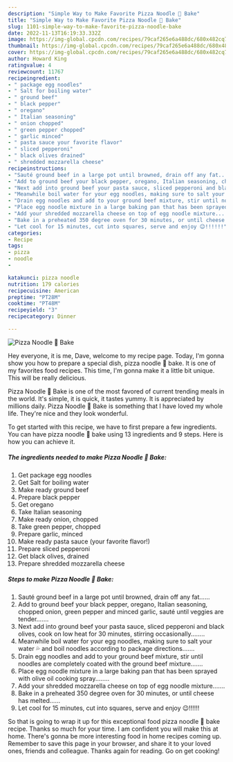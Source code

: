 ```yaml
---
description: "Simple Way to Make Favorite Pizza Noodle 🍕 Bake"
title: "Simple Way to Make Favorite Pizza Noodle 🍕 Bake"
slug: 1101-simple-way-to-make-favorite-pizza-noodle-bake
date: 2022-11-13T16:19:33.332Z
image: https://img-global.cpcdn.com/recipes/79caf265e6a488dc/680x482cq70/pizza-noodle-bake-recipe-main-photo.jpg
thumbnail: https://img-global.cpcdn.com/recipes/79caf265e6a488dc/680x482cq70/pizza-noodle-bake-recipe-main-photo.jpg
cover: https://img-global.cpcdn.com/recipes/79caf265e6a488dc/680x482cq70/pizza-noodle-bake-recipe-main-photo.jpg
author: Howard King
ratingvalue: 4
reviewcount: 11767
recipeingredient:
- " package egg noodles"
- " Salt for boiling water"
- " ground beef"
- " black pepper"
- " oregano"
- " Italian seasoning"
- " onion chopped"
- " green pepper chopped"
- " garlic minced"
- " pasta sauce your favorite flavor"
- " sliced pepperoni"
- " black olives drained"
- " shredded mozzarella cheese"
recipeinstructions:
- "Sauté ground beef in a large pot until browned, drain off any fat......"
- "Add to ground beef your black pepper, oregano, Italian seasoning, chopped onion, green pepper and minced garlic, sauté until veggies are tender......."
- "Next add into ground beef your pasta sauce, sliced pepperoni and black olives, cook on low heat for 30 minutes, stirring occasionally........"
- "Meanwhile boil water for your egg noodles, making sure to salt your water 💦 and boil noodles according to package directions......."
- "Drain egg noodles and add to your ground beef mixture, stir until noodles are completely coated with the ground beef mixture......."
- "Place egg noodle mixture in a large baking pan that has been sprayed with olive oil cooking spray........"
- "Add your shredded mozzarella cheese on top of egg noodle mixture......."
- "Bake in a preheated 350 degree oven for 30 minutes, or until cheese has melted......"
- "Let cool for 15 minutes, cut into squares, serve and enjoy 😉!!!!!!"
categories:
- Recipe
tags:
- pizza
- noodle
- 

katakunci: pizza noodle  
nutrition: 179 calories
recipecuisine: American
preptime: "PT28M"
cooktime: "PT48M"
recipeyield: "3"
recipecategory: Dinner

---
```



![Pizza Noodle 🍕 Bake](https://img-global.cpcdn.com/recipes/79caf265e6a488dc/680x482cq70/pizza-noodle-bake-recipe-main-photo.jpg)

Hey everyone, it is me, Dave, welcome to my recipe page. Today, I'm gonna show you how to prepare a special dish, pizza noodle 🍕 bake. It is one of my favorites food recipes. This time, I'm gonna make it a little bit unique. This will be really delicious.

Pizza Noodle 🍕 Bake is one of the most favored of current trending meals in the world. It's simple, it is quick, it tastes yummy. It is appreciated by millions daily. Pizza Noodle 🍕 Bake is something that I have loved my whole life. They're nice and they look wonderful.




To get started with this recipe, we have to first prepare a few ingredients. You can have pizza noodle 🍕 bake using 13 ingredients and 9 steps. Here is how you can achieve it.

<!--inarticleads1-->

##### The ingredients needed to make Pizza Noodle 🍕 Bake:

1. Get  package egg noodles
1. Get  Salt for boiling water
1. Make ready  ground beef
1. Prepare  black pepper
1. Get  oregano
1. Take  Italian seasoning
1. Make ready  onion, chopped
1. Take  green pepper, chopped
1. Prepare  garlic, minced
1. Make ready  pasta sauce (your favorite flavor!)
1. Prepare  sliced pepperoni
1. Get  black olives, drained
1. Prepare  shredded mozzarella cheese




<!--inarticleads2-->

##### Steps to make Pizza Noodle 🍕 Bake:

1. Sauté ground beef in a large pot until browned, drain off any fat......
1. Add to ground beef your black pepper, oregano, Italian seasoning, chopped onion, green pepper and minced garlic, sauté until veggies are tender.......
1. Next add into ground beef your pasta sauce, sliced pepperoni and black olives, cook on low heat for 30 minutes, stirring occasionally........
1. Meanwhile boil water for your egg noodles, making sure to salt your water 💦 and boil noodles according to package directions.......
1. Drain egg noodles and add to your ground beef mixture, stir until noodles are completely coated with the ground beef mixture.......
1. Place egg noodle mixture in a large baking pan that has been sprayed with olive oil cooking spray........
1. Add your shredded mozzarella cheese on top of egg noodle mixture.......
1. Bake in a preheated 350 degree oven for 30 minutes, or until cheese has melted......
1. Let cool for 15 minutes, cut into squares, serve and enjoy 😉!!!!!!




So that is going to wrap it up for this exceptional food pizza noodle 🍕 bake recipe. Thanks so much for your time. I am confident you will make this at home. There's gonna be more interesting food in home recipes coming up. Remember to save this page in your browser, and share it to your loved ones, friends and colleague. Thanks again for reading. Go on get cooking!
